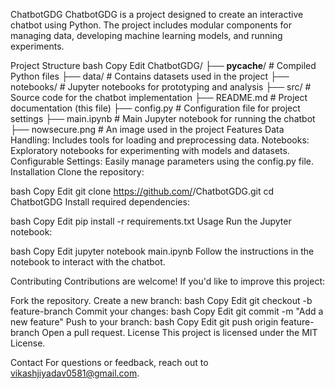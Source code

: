 ChatbotGDG
ChatbotGDG is a project designed to create an interactive chatbot using Python. The project includes modular components for managing data, developing machine learning models, and running experiments.

Project Structure
bash
Copy
Edit
ChatbotGDG/
├── __pycache__/       # Compiled Python files
├── data/              # Contains datasets used in the project
├── notebooks/         # Jupyter notebooks for prototyping and analysis
├── src/               # Source code for the chatbot implementation
├── README.md          # Project documentation (this file)
├── config.py          # Configuration file for project settings
├── main.ipynb         # Main Jupyter notebook for running the chatbot
├── nowsecure.png      # An image used in the project
Features
Data Handling: Includes tools for loading and preprocessing data.
Notebooks: Exploratory notebooks for experimenting with models and datasets.
Configurable Settings: Easily manage parameters using the config.py file.
Installation
Clone the repository:

bash
Copy
Edit
git clone https://github.com/<Glenap>/ChatbotGDG.git
cd ChatbotGDG
Install required dependencies:

bash
Copy
Edit
pip install -r requirements.txt
Usage
Run the Jupyter notebook:

bash
Copy
Edit
jupyter notebook main.ipynb
Follow the instructions in the notebook to interact with the chatbot.

Contributing
Contributions are welcome! If you'd like to improve this project:

Fork the repository.
Create a new branch:
bash
Copy
Edit
git checkout -b feature-branch
Commit your changes:
bash
Copy
Edit
git commit -m "Add a new feature"
Push to your branch:
bash
Copy
Edit
git push origin feature-branch
Open a pull request.
License
This project is licensed under the MIT License.

Contact
For questions or feedback, reach out to <vikashjiyadav0581@gmail.com>.
